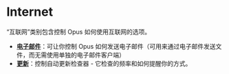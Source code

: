 # Internet

“互联网”类别包含控制 Opus 如何使用互联网的选项。

- **[电子邮件](/Manual/preferences/preferences_categories/internet/email.zh.md)**：可让你控制 Opus 如何发送电子邮件（可用来通过电子邮件发送文件，而无需使用单独的电子邮件客户端）
- **[更新](/Manual/preferences/preferences_categories/internet/updates.zh.md)**：控制自动更新检查器 - 它检查的频率和如何提醒你的方式。